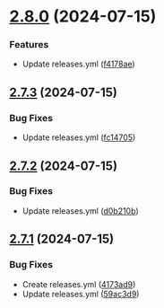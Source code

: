 # [2.8.0](https://github.com/Pradumnasaraf/BioDrop-CLI/compare/v2.7.3...v2.8.0) (2024-07-15)


### Features

* Update releases.yml ([f4178ae](https://github.com/Pradumnasaraf/BioDrop-CLI/commit/f4178aee72148b895be2875583ed1ae62e3e0d00))



## [2.7.3](https://github.com/Pradumnasaraf/BioDrop-CLI/compare/v2.7.2...v2.7.3) (2024-07-15)


### Bug Fixes

* Update releases.yml ([fc14705](https://github.com/Pradumnasaraf/BioDrop-CLI/commit/fc14705f4e642e3632584c48a349a8c9b356602b))



## [2.7.2](https://github.com/Pradumnasaraf/BioDrop-CLI/compare/v2.7.1...v2.7.2) (2024-07-15)


### Bug Fixes

* Update releases.yml ([d0b210b](https://github.com/Pradumnasaraf/BioDrop-CLI/commit/d0b210bc451d51908e2e9edae8f12f4c4a19725e))



## [2.7.1](https://github.com/Pradumnasaraf/BioDrop-CLI/compare/4173ad93337ca0af076609fbe41357ebca087084...v2.7.1) (2024-07-15)


### Bug Fixes

* Create releases.yml ([4173ad9](https://github.com/Pradumnasaraf/BioDrop-CLI/commit/4173ad93337ca0af076609fbe41357ebca087084))
* Update releases.yml ([59ac3d9](https://github.com/Pradumnasaraf/BioDrop-CLI/commit/59ac3d9213360c68e800e8384938e5c6ec1b0b6b))



